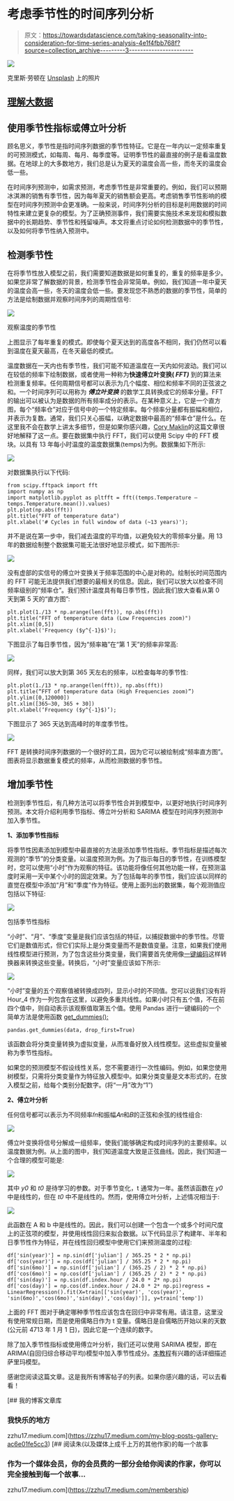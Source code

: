 # 考虑季节性的时间序列分析

> 原文：<https://towardsdatascience.com/taking-seasonality-into-consideration-for-time-series-analysis-4e1f4fbb768f?source=collection_archive---------3----------------------->

![](img/725e588529ef5beb79264a7c096acb53.png)

克里斯·劳顿在 [Unsplash](/s/photos/season?utm_source=unsplash&utm_medium=referral&utm_content=creditCopyText) 上的照片

## [理解大数据](https://towardsdatascience.com/tagged/making-sense-of-big-data)

## 使用季节性指标或傅立叶分析

顾名思义，季节性是指时间序列数据的季节性特征。它是在一年内以一定频率重复的可预测模式，如每周、每月、每季度等。证明季节性的最直接的例子是看温度数据。在地球上的大多数地方，我们总是认为夏天的温度会高一些，而冬天的温度会低一些。

在时间序列预测中，如需求预测，考虑季节性是非常重要的。例如，我们可以预期冰淇淋的销售有季节性，因为每年夏天的销售额会更高。考虑销售季节性影响的模型在时间序列预测中会更准确。一般来说，时间序列分析的目标是利用数据的时间特性来建立更复杂的模型。为了正确预测事件，我们需要实施技术来发现和模拟数据中的长期趋势、季节性和残留噪声。本文将重点讨论如何检测数据中的季节性，以及如何将季节性纳入预测中。

## 检测季节性

在将季节性放入模型之前，我们需要知道数据是如何重复的，重复的频率是多少。如果您非常了解数据的背景，检测季节性会非常简单。例如，我们知道一年中夏天的温度会高一些，冬天的温度会低一些。要发现您不熟悉的数据的季节性，简单的方法是绘制数据并观察时间序列的周期性信号:

![](img/08afccac32bb9f046770c8db28ea6966.png)

观察温度的季节性

上图显示了每年重复的模式。即使每个夏天达到的高度各不相同，我们仍然可以看到温度在夏天最高，在冬天最低的模式。

温度数据在一天内也有季节性，我们可能不知道温度在一天内如何波动。我们可以在较低的频率下绘制数据，或者使用一种称为**快速傅立叶变换( *FFT)*** 到的算法来检测重复频率。任何周期信号都可以表示为几个幅度、相位和频率不同的正弦波之和。一个时间序列可以用称为 ***傅立叶变换*** 的数学工具转换成它的频率分量。FFT 的输出可以被认为是数据的所有频率成分的表示。在某种意义上，它是一个直方图，每个“频率仓”对应于信号中的一个特定频率。每个频率分量都有振幅和相位，并表示为复数。通常，我们只关心振幅，以确定数据中最高的“频率仓”是什么。在这里我不会在数学上讲太多细节，但是如果你感兴趣，[Cory Maklin](/fast-fourier-transform-937926e591cb)的这篇文章很好地解释了这一点。要在数据集中执行 FFT，我们可以使用 Scipy 中的 FFT 模块。以具有 13 年每小时温度的温度数据集(temps)为例。数据集如下所示:

![](img/eef2c526cc5f6c4dee490f29e04e5c3e.png)

对数据集执行以下代码:

```
from scipy.fftpack import fft
import numpy as np
import matplotlib.pyplot as pltfft = fft((temps.Temperature — temps.Temperature.mean()).values)
plt.plot(np.abs(fft))
plt.title("FFT of temperature data")
plt.xlabel('# Cycles in full window of data (~13 years)');
```

并不是说在第一步中，我们减去温度的平均值，以避免较大的零频率分量。用 13 年的数据绘制整个数据集可能无法很好地显示模式，如下图所示:

![](img/e5a8a1ee4a9de3acf497e421de36ebe8.png)

没有虚部的实信号的傅立叶变换关于频率范围的中心是对称的。绘制长时间范围内的 FFT 可能无法提供我们想要的最相关的信息。因此，我们可以放大以检查不同频率级别的“频率仓”。我们预计温度具有每日季节性，因此我们放大查看从第 0 天到第 5 天的“直方图”:

```
plt.plot(1./13 * np.arange(len(fft)), np.abs(fft))
plt.title("FFT of temperature data (Low Frequencies zoom)")
plt.xlim([0,5])
plt.xlabel('Frequency ($y^{-1}$)');
```

下图显示了每日季节性，因为“频率箱”在“第 1 天”的频率非常高:

![](img/1cd27dcf0ee9998d73c128693b35c275.png)

同样，我们可以放大到第 365 天左右的频率，以检查每年的季节性:

```
plt.plot(1./13 * np.arange(len(fft)), np.abs(fft))
plt.title(“FFT of temperature data (High Frequencies zoom)”)
plt.ylim([0,120000])
plt.xlim([365–30, 365 + 30])
plt.xlabel(‘Frequency ($y^{-1}$)’);
```

下图显示了 365 天达到高峰时的年度季节性。

![](img/9ad210c96dd47185cb4610321cfa4669.png)

FFT 是转换时间序列数据的一个很好的工具，因为它可以被绘制成“频率直方图”。图表将显示数据重复模式的频率，从而检测数据的季节性。

## 增加季节性

检测到季节性后，有几种方法可以将季节性合并到模型中，以更好地执行时间序列预测。本文将介绍利用季节指标、傅立叶分析和 SARIMA 模型在时间序列预测中加入季节性。

**1、添加季节性指标**

将季节性因素添加到模型中最直接的方法是添加季节性指标。季节指标是描述每次观测的“季节”的分类变量。以温度预测为例。为了指示每日的季节性，在训练模型时，您可以使用“小时”作为观察的特征。该功能将像任何其他功能一样，在预测温度时采用一天中某个小时的固定效果。为了包括每年的季节性，我们应该以同样的直觉在模型中添加“月”和“季度”作为特征。使用上面列出的数据集，每个观测值应包括以下特征:

![](img/b1feaa30ffe89d1757d37e0ecc36d51f.png)

包括季节性指标

“小时”、“月”、“季度”变量是我们应该包括的特征，以捕捉数据中的季节性。尽管它们是数值形式，但它们实际上是分类变量而不是数值变量。注意，如果我们使用线性模型进行预测，为了包含这些分类变量，我们需要首先使用像[一键编码](https://scikit-learn.org/stable/modules/generated/sklearn.preprocessing.OneHotEncoder.html)这样转换器来转换这些变量。转换后，“小时”变量应该如下所示:

![](img/96f7875692d76cc6fb5784c249e1c826.png)

“小时”变量的五个观察值被转换成四列，显示小时的不同值。您可以说我们没有将 Hour_4 作为一列包含在这里，以避免多重共线性。如果小时只有五个值，不在前四个值中，则自动表示该观察值取第五个值。使用 Pandas 进行一键编码的一个简单方法是使用函数 [get_dummies():](https://pandas.pydata.org/pandas-docs/stable/reference/api/pandas.get_dummies.html)

```
pandas.get_dummies(data, drop_first=True)
```

该函数会将分类变量转换为虚拟变量，从而准备好放入线性模型。这些虚拟变量被称为季节性指标。

如果您的预测模型不假设线性关系，您不需要进行一次性编码。例如，如果您使用树模型，只需将分类变量作为特征放入模型中。如果分类变量是文本形式的，在放入模型之前，给每个类别分配数字。(将“一月”改为“1”)

**2、傅立叶分析**

任何信号都可以表示为不同频率𝑓𝑛和振幅𝐴𝑛和𝐵的正弦和余弦的线性组合:

![](img/04059f0de37abd71c0369844f5e0c297.png)

傅立叶变换将信号分解成一组频率，使我们能够确定构成时间序列的主要频率。以温度数据为例。从上面的图中，我们知道温度大致是正弦曲线。因此，我们知道一个合理的模型可能是:

![](img/2ec254ac37c98de21a23dc71461d4429.png)

其中 *y0* 和 *t0* 是待学习的参数。对于季节变化，t 通常为一年。虽然该函数在 *y0* 中是线性的，但在 *t0* 中不是线性的。然而，使用傅立叶分析，上述情况相当于:

![](img/f5e98d67d9271fc50678f295cc5860db.png)

此函数在 A 和 b 中是线性的。因此，我们可以创建一个包含一个或多个时间尺度上的正弦项的模型，并使用线性回归来拟合数据。以下代码显示了构建年、半年和日季节性作为特征，并在线性回归模型中使用它们来预测温度的过程:

```
df['sin(year)'] = np.sin(df['julian'] / 365.25 * 2 * np.pi)
df['cos(year)'] = np.cos(df['julian'] / 365.25 * 2 * np.pi)
df['sin(6mo)'] = np.sin(df['julian'] / (365.25 / 2) * 2 * np.pi)
df['cos(6mo)'] = np.cos(df['julian'] / (365.25 / 2) * 2 * np.pi)
df['sin(day)'] = np.sin(df.index.hour / 24.0 * 2* np.pi)
df['cos(day)'] = np.cos(df.index.hour / 24.0 * 2* np.pi)regress = LinearRegression().fit(X=train[['sin(year)', 'cos(year)', 'sin(6mo)','cos(6mo)','sin(day)','cos(day)']], y=train['temp'])
```

上面的 FFT 图对于确定哪种季节性应该包含在回归中非常有用。请注意，这里没有使用常规日期，而是使用儒略日作为 t 变量。儒略日是自儒略历开始以来的天数(公元前 4713 年 1 月 1 日)，因此它是一个连续的数字。

除了加入季节性指标或使用傅立叶分析，我们还可以使用 SARIMA 模型，即在 ARIMA(自回归综合移动平均)模型中加入季节性成分。[本教程](https://machinelearningmastery.com/sarima-for-time-series-forecasting-in-python/)有兴趣的话详细描述萨里玛模型。

感谢您阅读这篇文章。这是我所有博客帖子的列表。如果你感兴趣的话，可以去看看！

[](https://zzhu17.medium.com/my-blog-posts-gallery-ac6e01fe5cc3) [## 我的博客文章库

### 我快乐的地方

zzhu17.medium.com](https://zzhu17.medium.com/my-blog-posts-gallery-ac6e01fe5cc3) [](https://zzhu17.medium.com/membership) [## 阅读朱(以及媒体上成千上万的其他作家)的每一个故事

### 作为一个媒体会员，你的会员费的一部分会给你阅读的作家，你可以完全接触到每一个故事…

zzhu17.medium.com](https://zzhu17.medium.com/membership)